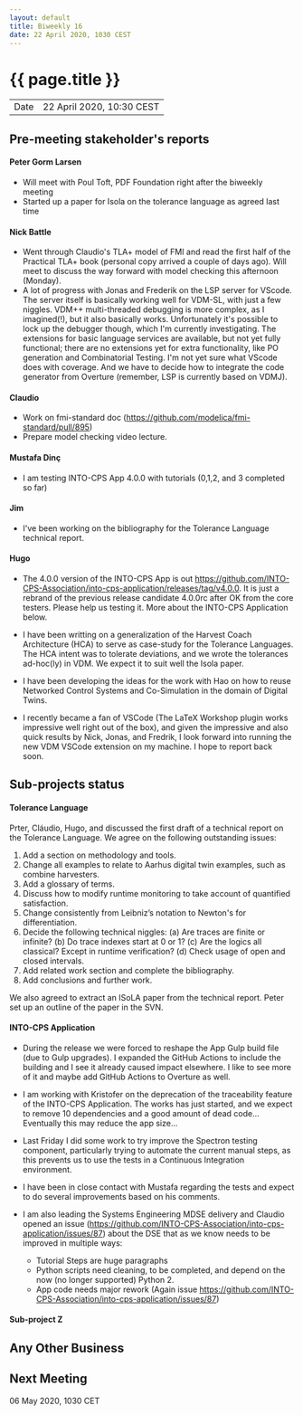```yaml
---
layout: default
title: Biweekly 16
date: 22 April 2020, 1030 CEST
---
```


<script src="https://code.jquery.com/jquery-1.11.1.min.js">
</script>
<script src="/javascripts/edit.js"></script>
<script>setEditButonNm();</script>

# {{ page.title }}

|||
|---|---|
| Date | 22 April 2020, 10:30 CEST |


## Pre-meeting stakeholder's reports

<!-- Please keep in mind that the minutes are publicly available.-->

#### Peter Gorm Larsen
* Will meet with Poul Toft, PDF Foundation right after the biweekly meeting
* Started up a paper for Isola on the tolerance language as agreed last time

#### Nick Battle
* Went through Claudio's TLA+ model of FMI and read the first half of the Practical TLA+ book (personal copy arrived a couple of days ago). Will meet to discuss the way forward with model checking this afternoon (Monday).
* A lot of progress with Jonas and Frederik on the LSP server for VScode. The server itself is basically working well for VDM-SL, with just a few niggles. VDM++ multi-threaded debugging is more complex, as I imagined(!), but it also basically works. Unfortunately it's possible to lock up the debugger though, which I'm currently investigating. The extensions for basic language services are available, but not yet fully functional; there are no extensions yet for extra functionality, like PO generation and Combinatorial Testing. I'm not yet sure what VScode does with coverage. And we have to decide how to integrate the code generator from Overture (remember, LSP is currently based on VDMJ).

#### Claudio
* Work on fmi-standard doc (https://github.com/modelica/fmi-standard/pull/895)
* Prepare model checking video lecture.

#### Mustafa Dinç
* I am testing INTO-CPS App 4.0.0 with tutorials (0,1,2, and 3 completed so far)

#### Jim
* I've been working on the bibliography for the Tolerance Language technical report.

#### Hugo

* The 4.0.0 version of the INTO-CPS App is out https://github.com/INTO-CPS-Association/into-cps-application/releases/tag/v4.0.0. It is just a rebrand of the previous release candidate 4.0.0rc after OK from the core testers. Please help us testing it. More about the INTO-CPS Application below.

* I have been writting on a generalization of the Harvest Coach Architecture (HCA) to serve as case-study for the Tolerance Languages. The HCA intent was to tolerate deviations, and we wrote the tolerances ad-hoc(ly) in VDM. We expect it to suit well the Isola paper.   

* I have been developing the ideas for the work with Hao on how to reuse Networked Control Systems and Co-Simulation in the domain of Digital Twins. 

* I recently became a fan of VSCode (The LaTeX Workshop plugin works impressive well right out of the box), and given the impressive and also quick results by Nick, Jonas, and Fredrik, I look forward into running the new VDM VSCode extension on my machine. I hope to report back soon.


## Sub-projects status


#### Tolerance Language

Prter, Cláudio, Hugo, and discussed the first draft of a technical report on the Tolerance Language. We agree on the following outstanding issues:
1. Add a section on methodology and tools.
3. Change all examples to relate to Aarhus digital twin examples, such as combine harvesters.
4. Add a glossary of terms.
6. Discuss how to modify runtime monitoring to take account of quantified satisfaction.
7. Change consistently from Leibniz’s notation to Newton's for differentiation.
8. Decide the following technical niggles:
  (a) Are traces are finite or infinite?
  (b) Do trace indexes start at 0 or 1?
  (c) Are the logics all classical? Except in runtime verification?
  (d) Check usage of open and closed intervals.
9. Add related work section and complete the bibliography.
10. Add conclusions and further work.

We also agreed to extract an ISoLA paper from the technical report. Peter set up an outline of the paper in the SVN.

#### INTO-CPS Application

* During the release we were forced to reshape the App Gulp build file (due to Gulp upgrades). I expanded the GitHub Actions to include the building and I see it already caused impact elsewhere. I like to see more of it and maybe add GitHub Actions to Overture as well.

* I am working with Kristofer on the deprecation of the traceability feature of the INTO-CPS Application. The works has just started, and we expect to remove 10 dependencies and a good amount of dead code... Eventually this may reduce the app size... 

* Last Friday I did some work to try improve the Spectron testing component, particularly trying to automate the current manual steps, as this prevents us to use the tests in a Continuous Integration environment.

* I have been in close contact with Mustafa regarding the tests and expect to do several improvements based on his comments. 

* I am also leading the Systems Engineering MDSE delivery and Claudio opened an issue (https://github.com/INTO-CPS-Association/into-cps-application/issues/87) about the DSE that as we know needs to be improved in multiple ways:
  * Tutorial Steps are huge paragraphs
  * Python scripts need cleaning, to be completed, and depend on the now (no longer supported) Python 2. 
  * App code needs major rework (Again issue https://github.com/INTO-CPS-Association/into-cps-application/issues/87)


#### Sub-project Z

##  Any Other Business

Next Meeting
------------

06 May 2020, 1030 CET


<div id="edit_page_div"></div>
